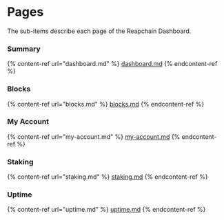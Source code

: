 # Pages

The sub-items describe each page of the Reapchain Dashboard.

### Summary

{% content-ref url="dashboard.md" %}
[dashboard.md](dashboard.md)
{% endcontent-ref %}

### Blocks

{% content-ref url="blocks.md" %}
[blocks.md](blocks.md)
{% endcontent-ref %}

### My Account

{% content-ref url="my-account.md" %}
[my-account.md](my-account.md)
{% endcontent-ref %}

### Staking

{% content-ref url="staking.md" %}
[staking.md](staking.md)
{% endcontent-ref %}

### Uptime

{% content-ref url="uptime.md" %}
[uptime.md](uptime.md)
{% endcontent-ref %}

